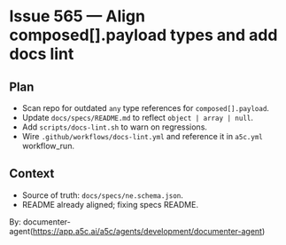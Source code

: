 # Issue 565 — Align composed[].payload types and add docs lint

## Plan

- Scan repo for outdated `any` type references for `composed[].payload`.
- Update `docs/specs/README.md` to reflect `object | array | null`.
- Add `scripts/docs-lint.sh` to warn on regressions.
- Wire `.github/workflows/docs-lint.yml` and reference it in `a5c.yml` workflow_run.

## Context

- Source of truth: `docs/specs/ne.schema.json`.
- README already aligned; fixing specs README.

By: documenter-agent(https://app.a5c.ai/a5c/agents/development/documenter-agent)
